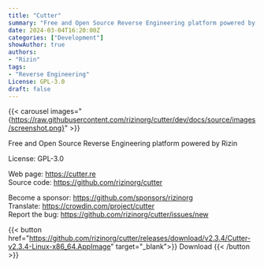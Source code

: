 ```yaml
---
title: "Cutter"
summary: "Free and Open Source Reverse Engineering platform powered by Rizin"
date: 2024-03-04T16:20:00Z
categories: ["Development"]
showAuthor: true
authors:
- "Rizin"
tags: 
- "Reverse Engineering"
License: GPL-3.0
draft: false
---
```


{{< carousel images="{https://raw.githubusercontent.com/rizinorg/cutter/dev/docs/source/images/screenshot.png}" >}}

Free and Open Source Reverse Engineering platform powered by Rizin

License: GPL-3.0

Web page: <https://cutter.re>  
Source code: <https://github.com/rizinorg/cutter>

Become a sponsor: <https://github.com/sponsors/rizinorg>  
Translate: <https://crowdin.com/project/cutter>  
Report the bug: <https://github.com/rizinorg/cutter/issues/new>  

{{< button href="https://github.com/rizinorg/cutter/releases/download/v2.3.4/Cutter-v2.3.4-Linux-x86_64.AppImage" target="_blank">}}
Download
{{< /button >}}